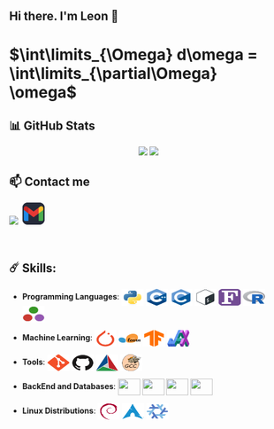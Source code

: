 ## Hi there. I'm Leon 👋


# $\int\limits_{\Omega} d\omega = \int\limits_{\partial\Omega} \omega$


## 📊 GitHub Stats   
   <p align="center">
      <img height="200px" src="https://github-readme-stats-five-tau-82.vercel.app/api?username=LMBarboza&show_icons=true&theme=dracula&include_all_commits=true" />
      <img height="200px" src="https://github-readme-stats-five-tau-82.vercel.app/api/top-langs/?username=LMBarboza&layout=donut&theme=dracula&langs_count=6" />
   </p>

## 📫 Contact me
<p align="left">
    <a href="https://www.linkedin.com/in/leon-barboza-47a315256/" alt="GitHub Repositories" target="_blank">
    <img src="https://skillicons.dev/icons?i=linkedin" height="40" /></a>
    <a href="mailto:leon.uchoa@gmail.com" alt="Gmail">
    <img src="https://raw.githubusercontent.com/CleverGnd/skill-icons-news/77bb52e7ed724e437c488792dfa94146f6d48f11/icons/Gmail-Dark.svg" height="40"/></a></p>
<br>

## ☄️ Skills:
- **Programming Languages**:
     <img align="center" height="30" width="40" src="https://raw.githubusercontent.com/devicons/devicon/master/icons/python/python-original.svg">
     <img align="center" height="30" width="40" src="https://raw.githubusercontent.com/devicons/devicon/master/icons/cplusplus/cplusplus-original.svg">
     <img align="center" height="30" width="40" src="https://raw.githubusercontent.com/devicons/devicon/master/icons/c/c-original.svg">
     <img align="center" height="30" width="40" src="https://raw.githubusercontent.com/devicons/devicon/master/icons/bash/bash-original.svg">
     <img align="center" height="30" width="40" src="https://raw.githubusercontent.com/devicons/devicon/master/icons/fortran/fortran-original.svg">
     <img align="center" height="30" width="40" src="https://raw.githubusercontent.com/devicons/devicon/master/icons/r/r-original.svg">
     <img align="center" height="30" width="40" src="https://raw.githubusercontent.com/devicons/devicon/master/icons/julia/julia-original.svg">

- **Machine Learning**:
     <img align="center" height="30" width="40" src="https://raw.githubusercontent.com/devicons/devicon/master/icons/pytorch/pytorch-original.svg">
     <img align="center" height="30" width="40" src="https://raw.githubusercontent.com/devicons/devicon/master/icons/scikitlearn/scikitlearn-original.svg">
     <img align="center" height="30" width="40" src="https://raw.githubusercontent.com/devicons/devicon/master/icons/tensorflow/tensorflow-original.svg">
     <img align="center" height="30" width="40" src="https://raw.githubusercontent.com/google/jax/main/images/jax_logo.svg">

- **Tools**:
     <img align="center" height="30" width="40" src="https://raw.githubusercontent.com/devicons/devicon/master/icons/git/git-original.svg">
     <img align="center" height="30" width="40" src="https://raw.githubusercontent.com/devicons/devicon/master/icons/github/github-original.svg">
     <img align="center" height="30" width="40" src="https://raw.githubusercontent.com/devicons/devicon/master/icons/cmake/cmake-original.svg">
     <img align="center" height="30" width="40" src="https://raw.githubusercontent.com/devicons/devicon/master/icons/gcc/gcc-original.svg">

- **BackEnd and Databases**:
     <img align="center" height="30" width="40" src="https://cdn.jsdelivr.net/gh/devicons/devicon/icons/docker/docker-plain.svg" />
     <img align="center" height="30" width="40" src="https://cdn.jsdelivr.net/gh/devicons/devicon/icons/fastapi/fastapi-original.svg" />
     <img align="center" height="30" width="40" src="https://cdn.jsdelivr.net/gh/devicons/devicon/icons/sqlalchemy/sqlalchemy-original.svg" />
     <img align="center" height="30" width="40" src="https://cdn.jsdelivr.net/gh/devicons/devicon/icons/microsoftsqlserver/microsoftsqlserver-original.svg" />

- **Linux Distributions**:
     <img align="center" height="30" width="40" src="https://raw.githubusercontent.com/devicons/devicon/master/icons/debian/debian-original.svg">
     <img align="center" height="30" width="40" src="https://raw.githubusercontent.com/devicons/devicon/master/icons/archlinux/archlinux-original.svg">
     <img align="center" height="30" width="40" src="https://raw.githubusercontent.com/devicons/devicon/master/icons/nixos/nixos-original.svg">

